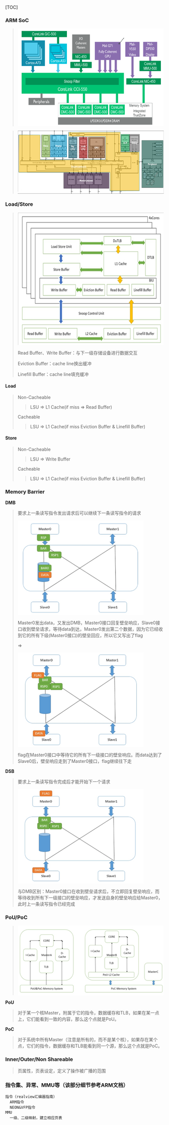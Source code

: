 [TOC]
### ARM SoC
> <img src="pictures/1.png" width = "600" height = "310" align=center />

> <img src="pictures/2.png" width = "600" height = "200" align=center />

### Load/Store
> <img src="pictures/3.png" width = "600" height = "420" align=center />
>
> Read Buffer、Write Buffer：与下一级存储设备进行数据交互
>
> Eviction Buffer：cache line换出缓冲
> 
> Linefill Buffer：cache line填充缓冲
#### Load
> Non-Cacheable
> > LSU => L1 Cache(if miss => Read Buffer)
>
> Cacheable
> > LSU => L1 Cache(if miss Eviction Buffer & Linefill Buffer)
#### Store
> Non-Cacheable
> > LSU => Write Buffer
>
> Cacheable
> > LSU => L1 Cache(if miss Eviction Buffer & Linefill Buffer)

### Memory Barrier
**DMB**
> 要求上一条读写指令发出请求后可以继续下一条读写指令的请求
>
> <img src="pictures/4.png" width = "400" height = "300" align=center />
>
> Master0发出data，又发出DMB，Master0接口回复壁垒响应，Slave0接口收到壁垒请求，等待data到达，Master0发出第二个数据，因为它已经收到它的所有下级(Master0接口)的壁垒回应，所以它又写出了flag
>
> =>
>
> <img src="pictures/5.png" width = "400" height = "300" align=center />
>
> flag在Master0接口中等待它的所有下一级接口的壁垒响应。而data达到了Slave0后，壁垒响应走到了Master0接口，flag继续往下走

**DSB**
> 要求上一条读写指令完成后才能开始下一个请求
>
> <img src="pictures/6.png" width = "400" height = "300" align=center />
>
> 与DMB区别：Master0接口在收到壁垒请求后，不立即回复壁垒响应，而等待收到所有下一级接口的壁垒响应，才发送自身的壁垒响应给Master0，此时上一条读写指令已经完成

### PoU/PoC
> <img src="pictures/7.png" width = "500" height = "220" align=center />
**PoU**
> 对于某一个核Master，附属于它的指令，数据缓存和TLB，如果在某一点上，它们能看到一致的内容，那么这个点就是PoU。

**PoC**
> 对于系统中所有Master（注意是所有的，而不是某个核），如果存在某个点，它们的指令，数据缓存和TLB能看到同一个源，那么这个点就是PoC。

### Inner/Outer/Non Shareable
> 页属性，页表设定，定义了操作被广播的范围

### 指令集、异常、MMU等（该部分细节参考ARM文档）
```
指令（realview汇编器指南）
  ARM指令
  NEON&VFP指令
MMU
  一级、二级映射，建立相应页表
```

